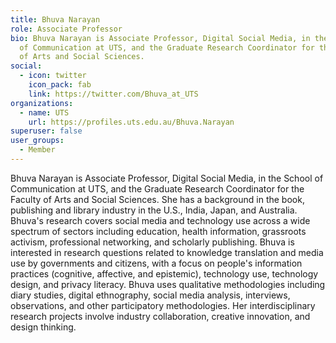 ```yaml
---
title: Bhuva Narayan
role: Associate Professor
bio: Bhuva Narayan is Associate Professor, Digital Social Media, in the School
  of Communication at UTS, and the Graduate Research Coordinator for the Faculty
  of Arts and Social Sciences.
social:
  - icon: twitter
    icon_pack: fab
    link: https://twitter.com/Bhuva_at_UTS
organizations:
  - name: UTS
    url: https://profiles.uts.edu.au/Bhuva.Narayan
superuser: false
user_groups:
  - Member
---
```

Bhuva Narayan is Associate Professor, Digital Social Media, in the School of Communication at UTS, and the Graduate Research Coordinator for the Faculty of Arts and Social Sciences. She has a background in the book, publishing and library industry in the U.S., India, Japan, and Australia.
Bhuva's research covers social media and technology use across a wide spectrum of sectors including education, health information, grassroots activism, professional networking, and scholarly publishing. Bhuva is interested in research questions related to knowledge translation and media use by governments and citizens, with a focus on people's information practices (cognitive, affective, and epistemic), technology use, technology design, and privacy literacy.
Bhuva uses qualitative methodologies including diary studies, digital ethnography, social media analysis, interviews, observations, and other participatory methodologies. Her interdisciplinary research projects involve industry collaboration, creative innovation, and design thinking.
